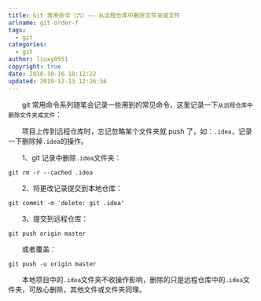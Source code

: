```yaml
---
title: Git 常用命令（六）—— 从远程仓库中删除文件夹或文件
urlname: git-order-f
tags:
  - git
categories:
  - git
author: liuxy0551
copyright: true
date: 2018-10-16 18:12:22
updated: 2019-12-13 12:26:56
---
```



&emsp;&emsp;git 常用命令系列随笔会记录一些用到的常见命令，这里记录一下`从远程仓库中删除文件夹或文件`：

<!--more-->


&emsp;&emsp;项目上传到远程仓库时，忘记忽略某个文件夹就 push 了，如：`.idea`，记录一下删除掉`.idea`的操作。

&emsp;&emsp;1、git 记录中删除`.idea`文件夹：

``` shell
git rm -r --cached .idea
```
    
&emsp;&emsp;2、将更改记录提交到本地仓库：

``` shell
git commit -m 'delete: git .idea'
```

&emsp;&emsp;3、提交到远程仓库：

``` shell
git push origin master
```
    
&emsp;&emsp;或者覆盖：

``` shell
git push -u origin master
```

&emsp;&emsp;本地项目中的`.idea`文件夹不收操作影响，删除的只是远程仓库中的`.idea`文件夹，可放心删除，其他文件或文件夹同理。
